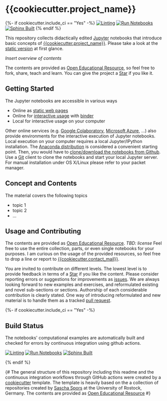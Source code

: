 # {{cookiecutter.project_name}}
{%- if cookiecutter.include_ci == "Yes" -%}
[![Linting]({{cookiecutter.git_remote}}/actions/workflows/lint_nb.yml/badge.svg?branch=master)]({{cookiecutter.git_remote}}/actions/workflows/lint_nb.yml) 
[![Run Notebooks]({{cookiecutter.git_remote}}/actions/workflows/run_nb.yml/badge.svg?branch=master)]({{cookiecutter.git_remote}}/actions/workflows/run_nb.yml) 
[![Sphinx Built]({{cookiecutter.git_remote}}/actions/workflows/notebook_ci.yml/badge.svg?branch=master)]({{cookiecutter.git_remote}}/actions/workflows/notebook_ci.yml)
{% endif %}

This repository collects didactically edited [Jupyter](https://jupyter.org/) notebooks that introduce basic concepts of [{{cookiecutter.project_name}}]({{cookiecutter.git_remote}}). Please take a look at the [static version](http://nbviewer.ipython.org/github/{{cookiecutter.git_remote}}/blob/master/index.ipynb)
at first glance. 

_Insert overview of contents_

The contents are provided as [Open Educational Resource](https://de.wikipedia.org/wiki/Open_Educational_Resources), so feel free to fork, share, teach and learn.
You can give the project a [Star]({{cookiecutter.git_remote}}/stargazers) if you like it.


## Getting Started

The Jupyter notebooks are accessible in various ways

* Online as [static web pages](http://nbviewer.ipython.org/github/{{cookiecutter.git_remote}}/blob/master/index.ipynb)
* Online for [interactive usage](https://mybinder.org/v2/gh/{{cookiecutter.git_remote}}/master?filepath=index.ipynb) with [binder](https://mybinder.org/)
* Local for interactive usage on your computer

Other online services (e.g. [Google Colaboratory](https://colab.research.google.com),
[Microsoft Azure](https://azure.microsoft.com/), ...) also provide environments for the 
interactive execution of Jupyter notebooks.
Local execution on your computer requires a local Jupyter/IPython installation.
The [Anaconda distribution](https://www.continuum.io/downloads)  is considered a convenient starting point.
Then, you would have to [clone/download the notebooks from Github]({{cookiecutter.git_remote}}).
Use a [Git](http://git-scm.org/) client to clone the notebooks and start
your local Jupyter server. For manual installation under OS X/Linux please
refer to your packet manager.

## Concept and Contents



The material covers the following topics 

* topic 1
* topic 2
* ...


## Usage and Contributing

The contents are provided as [Open Educational Resource](https://de.wikipedia.org/wiki/Open_Educational_Resources).
_TBD: license_
Feel free to use the entire collection, parts, or even single notebooks for your purposes.
I am curious on the usage of the provided resources, so feel free to drop a
line or report to [{{cookiecutter.contact_mail}}](mailto:{{cookiecutter.contact_mail}}).

You are invited to contribute on different levels.
The lowest level is to provide feedback in terms of a
[Star]({{cookiecutter.git_remote}}/stargazers)
if you like the content.
Please consider reporting errors or suggestions for improvements as
[issues]({{cookiecutter.git_remote}}/issues).
We are always looking forward to new examples and exercises, and reformulated existing and novel sub-sections or sections.
Authorship of each considerable contribution is clearly stated.
One way of introducing reformulated and new material is to handle them as
a tracked [pull request]({{cookiecutter.git_remote}}/pulls).

{%- if cookiecutter.include_ci == "Yes" -%}
## Build Status

The notebooks' computational examples are automatically built and checked for errors by continuous integration using github actions.

[![Linting]({{cookiecutter.git_remote}}/actions/workflows/lint_nb.yml/badge.svg?branch=master)]({{cookiecutter.git_remote}}/actions/workflows/lint_nb.yml) 
[![Run Notebooks]({{cookiecutter.git_remote}}/actions/workflows/run_nb.yml/badge.svg?branch=master)]({{cookiecutter.git_remote}}/actions/workflows/run_nb.yml) 
[![Sphinx Built]({{cookiecutter.git_remote}}/actions/workflows/notebook_ci.yml/badge.svg?branch=master)]({{cookiecutter.git_remote}}/actions/workflows/notebook_ci.yml)

{% endif %}

{#
The general structure of this repository including this readme and the continuous integration workflows through GitHub actions were created by a [cookiecutter](https://www.cookiecutter.io) template. The template is heavily based on the a collection of repositories created by [Sascha Spors](http://www.int.uni-rostock.de/Staff-Info.23+B6JmNIYXNoPWUxOTliMTNjY2U2MDcyZjJiZTI0YTc4MmFkYTE5NjQzJnR4X2pwc3RhZmZfcGkxJTVCYmFja0lkJTVEPTMmdHhfanBzdGFmZl9waTElNUJzaG93VWlkJTVEPTExMQ__.0.html) at the University of Rostock, Germany. The contents are provided as [Open Educational Resource](https://de.wikipedia.org/wiki/Open_Educational_Resources)
#}